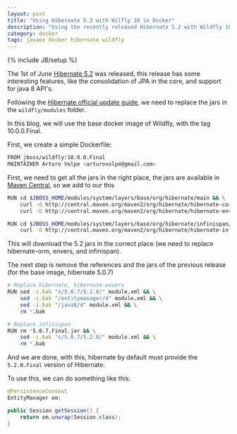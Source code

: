 ```yaml
---
layout: post
title: "Using Hibernate 5.2 with Wilfly 10 in Docker"
description: "Using the recently released Hibernate 5.2 with Wildfly 10 in a Docker container"
category: docker
tags: javaee docker hibernate wildfly
---
```

{% include JB/setup %}

The 1st of June [Hibernate 5.2][hibernate-release] was released, this release
has some interesting features, like the consolidation of JPA in the core, and
support for java 8 API's.

Following the [Hibernate official update guide][hibernate-official-upate], we
need to replace the jars in the `wildfly/modules` folder.

In this blog, we will use the base docker image of Wildfly, with the tag
10.0.0.Final.

First, we create a simple Dockerfile:

```bash
FROM jboss/wildfly:10.0.0.Final
MAINTAINER Arturo Volpe <arturovolpe@gmail.com>
```

First, we need to get all the jars in the right place, the jars are available in
[Maven Central][maven-central-hibernate], so we add to our  this

```bash
RUN cd $JBOSS_HOME/modules/system/layers/base/org/hibernate/main && \
    curl -O http://central.maven.org/maven2/org/hibernate/hibernate-core/5.2.0.Final/hibernate-core-5.2.0.Final.jar && \
    curl -O http://central.maven.org/maven2/org/hibernate/hibernate-envers/5.2.0.Final/hibernate-envers-5.2.0.Final.jar

RUN cd $JBOSS_HOME/modules/system/layers/base/org/hibernate/infinispan/main/ && \
    curl -O http://central.maven.org/maven2/org/hibernate/hibernate-infinispan/5.2.0.Final/hibernate-infinispan-5.2.0.Final.jar && \
```

This will download the 5.2 jars in the correct place (we need to replace
hibernate-orm, envers, and infinispan).

The next step is remove the references and the jars of the previous release (for
the base image, hibernate 5.0.7)

```bash
# Replace hibernate, hibernate-envers
RUN sed -i.bak "s/5.0.7/5.2.0/" module.xml && \
    sed -i.bak "/entitymanager/d" module.xml && \
    sed -i.bak "/java8/d" module.xml && \
    rm *.bak

# Replace infinispan
RUN rm *5.0.7.Final.jar && \
    sed -i.bak "s/5.0.7/5.2.0/" module.xml && \
    rm *.bak
```

And we are done, with this, hibernate by default must provide the `5.2.0.Final`
version of Hibernate.

To use this, we can do something like this:

```java
@PersistenceContext
EntityManager em;

public Session getSession() {
    return em.unwrap(Session.class);
}
```

[docker]: https://www.docker.com://www.docker.com/
[wildfly]: http://wildfly.org/
[hibernate-release]: http://in.relation.to/2016/06/01/hibernate-orm-520-final-release/
[hibernate-official-upate]: https://docs.jboss.org/author/display/WFLY10/JPA+Reference+Guide#JPAReferenceGuide-UsingtheHibernate5.xJPApersistenceprovider
[maven-central-hibernate]: http://mvnrepository.com/artifact/org.hibernate/hibernate-core
